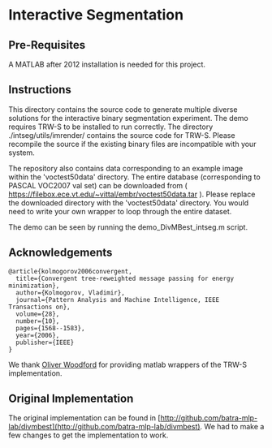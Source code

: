 # Interactive Segmentation

## Pre-Requisites

A MATLAB after 2012 installation is needed for this project.

## Instructions

This directory contains the source code to generate multiple diverse solutions for the interactive binary segmentation experiment.
The demo requires TRW-S to be installed to run correctly. The directory ./intseg/utils/imrender/ contains the source code for TRW-S. Please recompile the source if the existing binary files are incompatible with your system.

The repository also contains data corresponding to an example image within the 'voctest50data' directory. The entire database (corresponding to PASCAL VOC2007 val set) can be downloaded from ( https://filebox.ece.vt.edu/~vittal/embr/voctest50data.tar ). Please replace the downloaded directory with the 'voctest50data' directory. You would need to write your own wrapper to loop through the entire dataset.

The demo can be seen by running the demo_DivMBest_intseg.m script.

## Acknowledgements

    @article{kolmogorov2006convergent,
      title={Convergent tree-reweighted message passing for energy minimization},
      author={Kolmogorov, Vladimir},
      journal={Pattern Analysis and Machine Intelligence, IEEE Transactions on},
      volume={28},
      number={10},
      pages={1568--1583},
      year={2006},
      publisher={IEEE}
    }
    
We thank [Oliver Woodford](http://www.robots.ox.ac.uk/~ojw/) for providing matlab wrappers of the TRW-S implementation.

## Original Implementation

The original implementation can be found in [http://github.com/batra-mlp-lab/divmbest](http://github.com/batra-mlp-lab/divmbest). We had to make a few changes to get the implementation to work.
